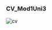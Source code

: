### CV_Mod1Uni3
![cv](https://user-images.githubusercontent.com/95254477/145122950-f4c16285-fbf4-4d63-98c4-d1d1578a2877.jpg)
